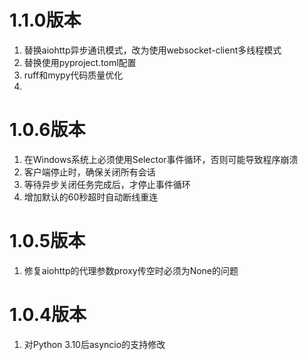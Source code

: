 # 1.1.0版本

1. 替换aiohttp异步通讯模式，改为使用websocket-client多线程模式
2. 替换使用pyproject.toml配置
3. ruff和mypy代码质量优化
4. 

# 1.0.6版本

1. 在Windows系统上必须使用Selector事件循环，否则可能导致程序崩溃
2. 客户端停止时，确保关闭所有会话
3. 等待异步关闭任务完成后，才停止事件循环
4. 增加默认的60秒超时自动断线重连

# 1.0.5版本

1. 修复aiohttp的代理参数proxy传空时必须为None的问题

# 1.0.4版本

1. 对Python 3.10后asyncio的支持修改